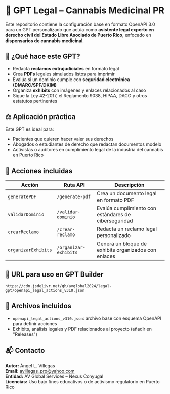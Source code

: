 
# 🧠 GPT Legal – Cannabis Medicinal PR

Este repositorio contiene la configuración base en formato OpenAPI 3.0 para un GPT personalizado que actúa como **asistente legal experto en derecho civil del Estado Libre Asociado de Puerto Rico**, enfocado en **dispensarios de cannabis medicinal**.

## 📄 ¿Qué hace este GPT?

- Redacta **reclamos extrajudiciales** en formato legal
- Crea **PDFs** legales simulados listos para imprimir
- Evalúa si un dominio cumple con **seguridad electrónica (DMARC/SPF/DKIM)**
- Organiza **exhibits** con imágenes y enlaces relacionados al caso
- Sigue la Ley 42-2017, el Reglamento 9038, HIPAA, DACO y otros estatutos pertinentes

## ⚖️ Aplicación práctica

Este GPT es ideal para:
- Pacientes que quieren hacer valer sus derechos
- Abogados o estudiantes de derecho que redactan documentos modelo
- Activistas o auditores en cumplimiento legal de la industria del cannabis en Puerto Rico

## 🧩 Acciones incluidas

| Acción               | Ruta API              | Descripción                                          |
|---------------------|-----------------------|------------------------------------------------------|
| `generatePDF`       | `/generate-pdf`       | Crea un documento legal en formato PDF              |
| `validarDominio`    | `/validar-dominio`    | Evalúa cumplimiento con estándares de ciberseguridad |
| `crearReclamo`      | `/crear-reclamo`      | Redacta un reclamo legal personalizado              |
| `organizarExhibits` | `/organizar-exhibits` | Genera un bloque de exhibits organizados con enlaces|

## 🔗 URL para uso en GPT Builder

```
https://cdn.jsdelivr.net/gh/avglobal2024/legal-gpt/openapi_legal_actions_v310.json
```

## 📂 Archivos incluidos

- `openapi_legal_actions_v310.json`: archivo base con esquema OpenAPI para definir acciones
- Exhibits, análisis legales y PDF relacionados al proyecto (añadir en "Releases")

## 📬 Contacto

**Autor:** Ángel L. Villegas  
**Email:** avillegas_pro@yahoo.com  
**Entidad:** AV Global Services – Nexus Conyugal  
**Licencias:** Uso bajo fines educativos o de activismo regulatorio en Puerto Rico
